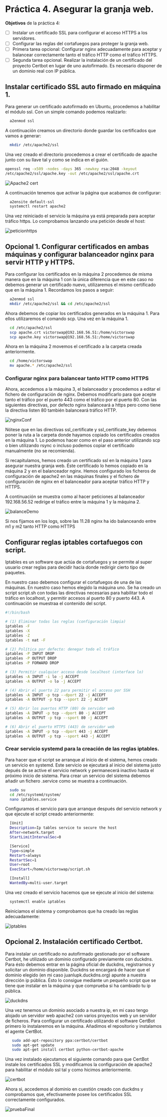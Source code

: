 # Práctica 4. Asegurar la granja web.

**Objetivos** de la práctica 4:

- [ ]  Instalar un certificado SSL para configurar el acceso HTTPS a los servidores.
- [ ] Configurar las reglas del cortafuegos para proteger la granja web.
- [ ] Primera tarea opcional: Configurar nginx adecuadamente para aceptar y balancear correctamente tanto el tráfico HTTP como el tráfico HTTPS.
- [ ] Segunda tarea opcional. Realizar la instalación de un certificado del proyecto Certbot en lugar de uno autofirmado. Es necesario disponer de un dominio real con IP pública.

## Instalar certificado SSL auto firmado en máquina 1.
Para generar un certificado autofirmado en Ubuntu, procedemos a habilitar el módulo ssl. Con un simple comando podemos realizarlo:
```bash
  a2enmod ssl
```

A continuación creamos un directorio donde guardar los certificados que vamos a generar:

```bash
  mkdir /etc/apache2/ssl
```

Una vez creado el directorio procedemos a crear el certificado de apache junto con su llave tal y como se indica en el guión.

```bash
openssl req -x509 -nodes -days 365 -newkey rsa:2048 -keyout
/etc/apache2/ssl/apache.key -out /etc/apache2/ssl/apache.crt
```

![Apache2 cert](https://raw.githubusercontent.com/VictorMorenoJimenez/SWAP/master/P4/img/apache2cert.png)

A continuación tenemos que activar la página que acabamos de configurar:

```bash
  a2ensite default-ssl
  systemctl restart apache2
```

Una vez reiniciado el servicio la máquina ya está preparada para aceptar tráfico https. Lo comprobamos lanzando una petición desde el host:

![peticionhttps](https://raw.githubusercontent.com/VictorMorenoJimenez/SWAP/master/P4/img/apachehttps.png)

## Opcional 1. Configurar certificados en ambas máquinas y configurar balanceador nginx para servir HTTP y  HTTPS.
Para configurar los certificados en la máquina 2 procedemos de misma manera que en la máquina 1 con la única diferencia que en este caso no debemos generar un certificado nuevo, utilizaremos el mismo certificado que en la máquina 1. Recordamos los pasos a seguir:

```bash
  a2enmod ssl
  mkdir /etc/apache2/ssl && cd /etc/apache2/ssl
```

Ahora debemos de copiar los certificados generados en la máquina 1. Para ellos utilizaremos el comando scp.
Una vez en la máquina 1.
```bash
  cd /etc/apache2/ssl
  scp apache.crt victorswap@192.168.56.51:/home/victorswap
  scp apache.key victorswap@192.168.56.51:/home/victorswap
```

Ahora en la máquina 2 movemos el certificado a la carpeta creada anteriormente.

```bash
  cd /home/victorswap
  mv apache.* /etc/apache2/ssl
```

### Configurar nginx para balancear tanto HTTP como HTTPS
Ahora, accedemos a la máquina 3, el balanceador y procedemos a editar el fichero de configuración de nginx. Debemos modificarlo para que acepte tanto el tráfico por el puerto 443 como el tráfico por el puerto 80. Con las siguientes directivas, por defecto nginx balanceará a https pero como tiene la directiva listen 80 también balanceará tráfico HTTP.

![nginxConf](https://raw.githubusercontent.com/VictorMorenoJimenez/SWAP/master/P4/img/nginxConf.png)

Nótese que en las directivas ssl_certificate y ssl_certificate_key debemos poner la ruta a la carpeta donde hayamos copiado los certificados creados en la máquina 1. Lo podemos hacer como en el paso anterior utilizando scp o bien utilizando rsync o incluso podemos copiar el certificado manualmente (no se recomienda). 

Si recapitulamos, hemos creado un certificado ssl en la máquina 1 para asegurar nuestra granja web. Éste certificado lo hemos copiado en la máquina 2 y en el balanceador nginx. Hemos configurado los ficheros de configuración de apache2 en las máquinas finales y el fichero de configuración de nginx en el balanceador para aceptar tráfico HTTP y HTTPS.

A continuación se muestra como al hacer peticiones al balanceador 192.168.56.52 redirige el tráfico entre la máquina 1 y la máquina 2.

![balanceDemo](https://raw.githubusercontent.com/VictorMorenoJimenez/SWAP/master/P4/img/demostracionBalance.png)

Si nos fijamos en los logs, sobre las 11.28 nginx ha ido balanceando entre m1 y m2 tanto HTTP como HTTPS



## Configurar reglas iptables cortafuegos con script.

Iptables es un software que actúa de cortafuegos y se permite al super usuario crear reglas para decidir hacía donde redirigir cierto tipo de paquetes. 

En nuestro caso debemos configurar el cortafuegos de una de las máquinas. En nuestro caso hemos elegido la máquina uno. Se ha creado un script script.sh con todas las directivas necesarias para habilitar todo el tráfico en localhost, y permitir accesos al puerto 80 y puerto 443. A continuación se muestraa el contenido del script.

``` bash
#!/bin/bash

# (1) Eliminar todas las reglas (configuración limpia)
iptables -F
iptables -X
iptables -Z
iptables -t nat -F

# (2) Política por defecto: denegar todo el tráfico
iptables -P INPUT DROP
iptables -P OUTPUT DROP
iptables -P FORWARD DROP

# (3) Permitir cualquier acceso desde localhost (interface lo)
iptables -A INPUT -i lo -j ACCEPT
iptables -A OUTPUT -o lo -j ACCEPT

# (4) Abrir el puerto 22 para permitir el acceso por SSH
iptables -A INPUT -p tcp --dport 22 -j ACCEPT
iptables -A OUTPUT -p tcp --sport 22 -j ACCEPT

# (5) Abrir los puertos HTTP (80) de servidor web
iptables -A INPUT -p tcp --dport 80 -j ACCEPT
iptables -A OUTPUT -p tcp --sport 80 -j ACCEPT

# (6) Abrir el puerto HTTPS (443) de servidor web
iptables -A INPUT -p tcp --dport 443 -j ACCEPT
iptables -A OUTPUT -p tcp --sport 443 -j ACCEPT
```
### Crear servicio systemd para la creación de las reglas iptables.

Para hacer que el script se arranque al inicio de el sistema, hemos creado un servicio en systemd. Este servicio se ejecutará al inicio del sistema justo depués de se active el servicio network y permanecerá inactivo hasta el próximo inicio de sistema. Para crear un servicio del sistema debemos añadir un fichero .service como se muestra a continuación.

```bash
  sudo su
  cd /etc/systemd/system/
  nano iptables.service
```

Configuramos el servicio para que arranque después del servicio network y que ejecute el script creado anteriormente:

```bash
  [Unit]
  Description=Ip tables service to secure the host
  After=network.target
  StartLimitIntervalSec=0

  [Service]
  Type=simple
  Restart=always
  RestartSec=1
  User=root
  ExecStart=/home/victorswap/script.sh

  [Install]
  WantedBy=multi-user.target
```

Una vez creado el servicio hacemos que se ejecute al inicio del sistema:

```bash
  systemctl enable iptables
```

Reiniciamos el sistema y comprobamos que ha creado las reglas adecuadamente:


![iptables](https://raw.githubusercontent.com/VictorMorenoJimenez/SWAP/master/P4/img/iptables.png)


## Opcional 2. Instalación certificado Certbot.

Para instalar un certificado no autofirmado gestionado por el software Certbot, he utilizado un dominio configurado previamente con duckdns. Para ésto debemos entrar en la página oficial de duckdns, registrarnos y solicitar un dominio disponible. Duckdns se encargará de hacer que el dominio elegido (en mi caso juanlupk.duckdns.org) apunte a nuestra dirección ip pública. Ésto lo consigue mediante un pequeño script que se tiene que instalar en la máquina y que comprueba si ha cambiado tu ip pública.

![duckdns](https://raw.githubusercontent.com/VictorMorenoJimenez/SWAP/master/P4/img/duckdnsscript.png)

Una vez tenemos un dominio asociado a nuestra ip, en mi caso tengo alojado un servidor web apache2 con varios proyectos web y un servidor de ficheros. Para configurar un certificado utilizando el software CertBot primero lo instalaremos en la máquina. Añadimos el repositorio y instalamos el agente CertBot.

```bash
   sudo add-apt-repository ppa:certbot/certbot
   sudo apt-get update
   sudo apt-get install certbot python-certbot-apache 
```

Una vez instalado ejecutamos el siguiente comando para que CertBot instale los certificados SSL y modificamos la configuración de apache2 para habilitar el módulo ssl tal y como hicimos anteriormente.

![certbot](https://raw.githubusercontent.com/VictorMorenoJimenez/SWAP/master/P4/img/certbot.png)


Ahora si, accedemos al dominio en cuestión creado con duckdns y comprobamos que, efectivamente posee los certificados SSL correctamente configurados.

![pruebaFinal](https://raw.githubusercontent.com/VictorMorenoJimenez/SWAP/master/P4/img/pruebaFinal.png)
